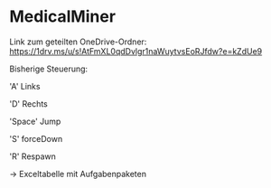 # MedicalMiner

Link zum geteilten OneDrive-Ordner: https://1drv.ms/u/s!AtFmXL0qdDvlgr1naWuytvsEoRJfdw?e=kZdUe9

Bisherige Steuerung:

  'A' Links
  
  'D' Rechts
  
  'Space' Jump
  
  'S' forceDown
  
  'R' Respawn

-> Exceltabelle mit Aufgabenpaketen
